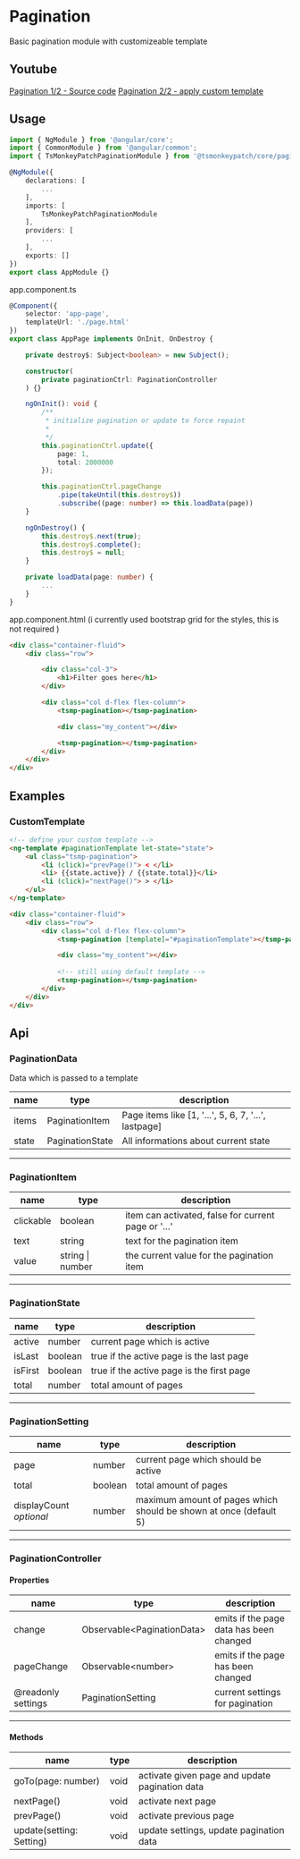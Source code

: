 # Pagination

Basic pagination module with customizeable template

## Youtube

[Pagination 1/2 - Source code](https://youtu.be/__nvKFrqREs)
[Pagination 2/2 - apply custom template](https://youtu.be/Kx3t7UZhCYY)

## Usage

```ts
import { NgModule } from '@angular/core';
import { CommonModule } from '@angular/common';
import { TsMonkeyPatchPaginationModule } from '@tsmonkeypatch/core/pagination';

@NgModule({
    declarations: [
        ...
    ],
    imports: [
        TsMonkeyPatchPaginationModule
    ],
    providers: [
        ...
    ],
    exports: []
})
export class AppModule {}
```

app.component.ts

```ts
@Component({
    selector: 'app-page',
    templateUrl: './page.html'
})
export class AppPage implements OnInit, OnDestroy {

    private destroy$: Subject<boolean> = new Subject();

    constructor(
        private paginationCtrl: PaginationController
    ) {}

    ngOnInit(): void {
        /**
         * initialize pagination or update to force repaint
         *
         */
        this.paginationCtrl.update({
            page: 1,
            total: 2000000
        });

        this.paginationCtrl.pageChange
            .pipe(takeUntil(this.destroy$))
            .subscribe((page: number) => this.loadData(page))
    }

    ngOnDestroy() {
        this.destroy$.next(true);
        this.destroy$.complete();
        this.destroy$ = null;
    }

    private loadData(page: number) {
        ...
    }
}

```

app.component.html (i currently used bootstrap grid for the styles, this is not required )

```html
<div class="container-fluid">
    <div class="row">

        <div class="col-3">
            <h1>Filter goes here</h1>
        </div>

        <div class="col d-flex flex-column">
            <tsmp-pagination></tsmp-pagination>

            <div class="my_content"></div>

            <tsmp-pagination></tsmp-pagination>
        </div>
    </div>
</div>
```

## Examples

### CustomTemplate

```html
<!-- define your custom template -->
<ng-template #paginationTemplate let-state="state">
    <ul class="tsmp-pagination">
        <li (click)="prevPage()"> < </li>
        <li> {{state.active}} / {{state.total}}</li>
        <li (click)="nextPage()"> > </li>
    </ul>
</ng-template>

<div class="container-fluid">
    <div class="row">
        <div class="col d-flex flex-column">
            <tsmp-pagination [template]="#paginationTemplate"></tsmp-pagination>

            <div class="my_content"></div>
            
            <!-- still using default template -->
            <tsmp-pagination></tsmp-pagination>
        </div>
    </div>
</div>
```

## Api

### PaginationData

Data which is passed to a template

|name|type|description|
|-|-|-|
|items|PaginationItem|Page items like [1, '...', 5, 6, 7, '...', lastpage]|
|state|PaginationState|All informations about current state|

---

### PaginationItem 

|name|type|description|
|-|-|-|
|clickable|boolean|item can activated, false for current page or '...'|
|text|string|text for the pagination item|
|value|string \| number|the current value for the pagination item|

---

### PaginationState 

|name|type|description|
|-|-|-|
|active|number|current page which is active|
|isLast|boolean|true if the active page is the last page|
|isFirst|boolean|true if the active page is the first page|
|total|number|total amount of pages|

---

### PaginationSetting 

|name|type|description|
|-|-|-|
|page|number|current page which should be active|
|total|boolean|total amount of pages|
|displayCount *optional*|number|maximum amount of pages which should be shown at once (default 5)|

---

### PaginationController

#### Properties

|name|type|description|
|-|-|-|
|change|Observable\<PaginationData\>|emits if the page data has been changed|
|pageChange|Observable\<number\>|emits if the page has been changed|
|@readonly settings|PaginationSetting|current settings for pagination|

---

#### Methods

|name|type|description|
|-|-|-|
|goTo(page: number)|void|activate given page and update pagination data|
|nextPage()|void|activate next page|
|prevPage()|void|activate previous page|
|update(setting: Setting)|void|update settings, update pagination data|
